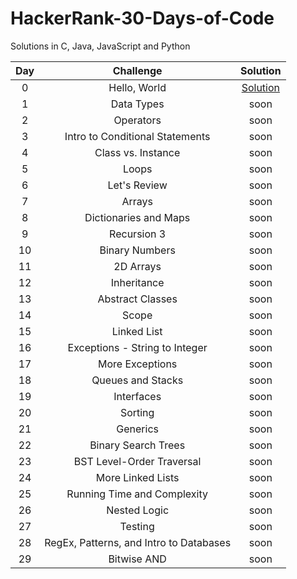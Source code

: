 # HackerRank-30-Days-of-Code

Solutions in C, Java, JavaScript and Python

| Day	| Challenge	| Solution |
| :---: | :---: | :---: | 
| 0 | Hello, World | [Solution](https://github.com/GabrielaAnjos/HackerRank-30-Days-of-Code/tree/main/Day%200%20-%20Hello%2C%20World) |
| 1 | Data Types | soon |
| 2 | Operators | soon |
| 3 | Intro to Conditional Statements | soon |
| 4 | Class vs. Instance | soon |
| 5 | Loops | soon |
| 6 | Let's Review | soon |
| 7 | Arrays | soon |
| 8 | Dictionaries and Maps | soon |
| 9 | Recursion 3 | soon |
| 10 | Binary Numbers | soon |
| 11 | 2D Arrays | soon |
| 12 | Inheritance | soon |
| 13 | Abstract Classes | soon |
| 14 | Scope | soon |
| 15 | Linked List | soon |
| 16 | Exceptions - String to Integer | soon |
| 17 | More Exceptions | soon |
| 18 | Queues and Stacks | soon |
| 19 | Interfaces | soon |
| 20 | Sorting | soon |
| 21 | Generics | soon |
| 22 | Binary Search Trees | soon |
| 23 | BST Level-Order Traversal | soon |
| 24 | More Linked Lists | soon |
| 25 | Running Time and Complexity | soon |
| 26 | Nested Logic | soon |
| 27 | Testing | soon |
| 28 | RegEx, Patterns, and Intro to Databases | soon |
| 29 | Bitwise AND | soon |
